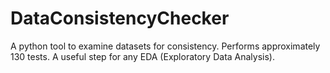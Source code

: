# DataConsistencyChecker
A python tool to examine datasets for consistency. Performs approximately 130 tests. A useful step for any EDA (Exploratory Data Analysis).
